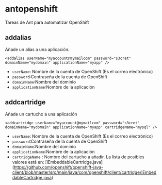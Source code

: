 # antopenshift


Tareas de Ant para automatizar OpenShift


## addalias
Añade un alias a una aplicación.

```
<addalias userName="myaccount@mymailcom" password="s3cret" domainName="mydomain" applicationName="myapp" />
```

  * `userName`: Nombre de la cuenta de OpenShift (Es el correo electrónico)
  * `password`:Contraseña de la cuenta de OpenShift
  * `domainName`:Nombre del dominio
  * `applicationName`:Nombre de la aplicación

## addcartridge

Añade un cartucho a una aplicación

```
<addcartridge userName="myaccount@mymailcom" password="s3cret" domainName="mydomain" applicationName="myapp" cartridgeName="mysql" />
```

  * `userName`: Nombre de la cuenta de OpenShift (Es el correo electrónico)
  * `password`:Contraseña de la cuenta de OpenShift
  * `domainName`:Nombre del dominio
  * `applicationName`:Nombre de la aplicación
  * `cartridgeName` : Nombre del cartucho a añadir. La lista de posibles valores está en: [IEmbeddableCartridge.java] (https://github.com/openshift/openshift-java-client/blob/master/src/main/java/com/openshift/client/cartridge/IEmbeddableCartridge.java)

